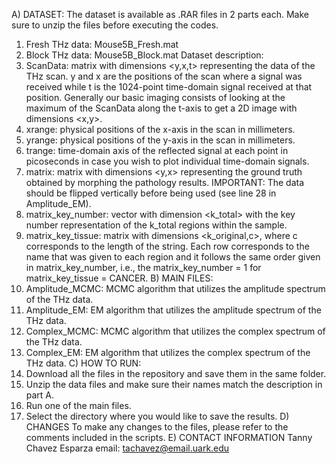 A) DATASET:
The dataset is available as .RAR files in 2 parts each. Make sure to unzip the files before executing the codes.
  1. Fresh THz data: Mouse5B_Fresh.mat
  2. Block THz data: Mouse5B_Block.mat
Dataset description:
  1. ScanData: matrix with dimensions <y,x,t> representing the data of the THz scan. y and x are the positions of the scan where a signal
               was received while t is the 1024-point time-domain signal received at that position. Generally our basic imaging consists of
               looking at the maximum of the ScanData along the t-axis to get a 2D image with dimensions <x,y>.
  2. xrange: physical positions of the x-axis in the scan in millimeters.
  3. yrange: physical positions of the y-axis in the scan in millimeters.
  4. trange: time-domain axis of the reflected signal at each point in picoseconds in case you wish to plot individual time-domain signals.
  5. matrix: matrix with dimensions <y,x> representing the ground truth obtained by morphing the pathology results. IMPORTANT: The data
             should be flipped vertically before being used (see line 28 in Amplitude_EM).
  6. matrix_key_number: vector with dimension <k_total> with the key number representation of the k_total regions within the sample.
  7. matrix_key_tissue: matrix with dimensions <k_original,c>, where c corresponds to the length of the string. Each row corresponds to
                        the name that was given to each region and it follows the same order given in matrix_key_number, i.e., the
                        matrix_key_number = 1 for matrix_key_tissue = CANCER.
B) MAIN FILES:
  1. Amplitude_MCMC: MCMC algorithm that utilizes the amplitude spectrum of the THz data.
  2. Amplitude_EM: EM algorithm that utilizes the amplitude spectrum of the THz data.
  3. Complex_MCMC: MCMC algorithm that utilizes the complex spectrum of the THz data.
  4. Complex_EM: EM algorithm that utilizes the complex spectrum of the THz data.
C) HOW TO RUN:
  1. Download all the files in the repository and save them in the same folder.
  2. Unzip the data files and make sure their names match the description in part A.
  3. Run one of the main files.
  4. Select the directory where you would like to save the results.
D) CHANGES
To make any changes to the files, please refer to the comments included in the scripts.
E) CONTACT INFORMATION
Tanny Chavez Esparza
email: tachavez@email.uark.edu
